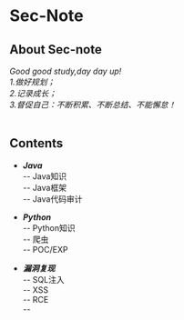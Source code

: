 # Sec-Note
## **About Sec-note**
*Good good study,day day up!<br>
1.做好规划；<br>
2.记录成长；<br>
3.督促自己：不断积累、不断总结、不能懈怠！*<br>
<br>
## **Contents**
- ***Java***<br>
-- Java知识<br/>
-- Java框架<br/>
-- Java代码审计<br/>

- ***Python***<br/>
-- Python知识<br/>
-- 爬虫<br/>
-- POC/EXP<br/>

- ***漏洞复现***<br/>
-- SQL注入<br/>
-- XSS<br/>
-- RCE<br/>
--
